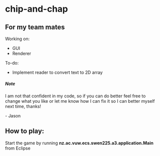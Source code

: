 # chip-and-chap #

## For my team mates ##

Working on:
- GUI
- Renderer

To-do:
- Implement reader to convert text to 2D array

##### Note #####

I am not that confident in my code, so if you can do better feel free to change what you like or let me know how I can fix it so I can better myself next time, thanks!

\- Jason

## How to play: ##

Start the game by running **nz.ac.vuw.ecs.swen225.a3.application.Main** from Eclipse
